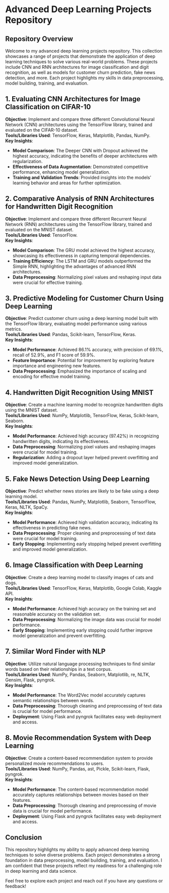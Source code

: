 # Advanced Deep Learning Projects Repository

## Repository Overview
Welcome to my advanced deep learning projects repository. This collection showcases a range of projects that demonstrate the application of deep learning techniques to solve various real-world problems. These projects include CNN and RNN architectures for image classification and digit recognition, as well as models for customer churn prediction, fake news detection, and more. Each project highlights my skills in data preprocessing, model building, training, and evaluation.

## 1. **Evaluating CNN Architectures for Image Classification on CIFAR-10**
**Objective**: Implement and compare three different Convolutional Neural Network (CNN) architectures using the TensorFlow library, trained and evaluated on the CIFAR-10 dataset.  
**Tools/Libraries Used**: TensorFlow, Keras, Matplotlib, Pandas, NumPy.  
**Key Insights**: 
- **Model Comparison**: The Deeper CNN with Dropout achieved the highest accuracy, indicating the benefits of deeper architectures with regularization.
- **Effectiveness of Data Augmentation**: Demonstrated competitive performance, enhancing model generalization.
- **Training and Validation Trends**: Provided insights into the models' learning behavior and areas for further optimization.  

## 2. **Comparative Analysis of RNN Architectures for Handwritten Digit Recognition**
**Objective**: Implement and compare three different Recurrent Neural Network (RNN) architectures using the TensorFlow library, trained and evaluated on the MNIST dataset.  
**Tools/Libraries Used**: TensorFlow.  
**Key Insights**: 
- **Model Comparison**: The GRU model achieved the highest accuracy, showcasing its effectiveness in capturing temporal dependencies.
- **Training Efficiency**: The LSTM and GRU models outperformed the Simple RNN, highlighting the advantages of advanced RNN architectures.
- **Data Preprocessing**: Normalizing pixel values and reshaping input data were crucial for effective training.

## 3. **Predictive Modeling for Customer Churn Using Deep Learning**
**Objective**: Predict customer churn using a deep learning model built with the TensorFlow library, evaluating model performance using various metrics.  
**Tools/Libraries Used**: Pandas, Scikit-learn, TensorFlow, Keras.  
**Key Insights**: 
- **Model Performance**: Achieved 86.1% accuracy, with precision of 69.1%, recall of 52.9%, and F1 score of 59.9%.
- **Feature Importance**: Potential for improvement by exploring feature importance and engineering new features.
- **Data Preprocessing**: Emphasized the importance of scaling and encoding for effective model training.

## 4. **Handwritten Digit Recognition Using MNIST**
**Objective**: Create a machine learning model to recognize handwritten digits using the MNIST dataset.  
**Tools/Libraries Used**: NumPy, Matplotlib, TensorFlow, Keras, Scikit-learn, Seaborn.  
**Key Insights**: 
- **Model Performance**: Achieved high accuracy (97.42%) in recognizing handwritten digits, indicating its effectiveness.
- **Data Preprocessing**: Normalizing pixel values and reshaping images were crucial for model training.
- **Regularization**: Adding a dropout layer helped prevent overfitting and improved model generalization.

## 5. **Fake News Detection Using Deep Learning**
**Objective**: Predict whether news stories are likely to be fake using a deep learning model.  
**Tools/Libraries Used**: Pandas, NumPy, Matplotlib, Seaborn, TensorFlow, Keras, NLTK, SpaCy.  
**Key Insights**: 
- **Model Performance**: Achieved high validation accuracy, indicating its effectiveness in predicting fake news.
- **Data Preprocessing**: Proper cleaning and preprocessing of text data were crucial for model training.
- **Early Stopping**: Implementing early stopping helped prevent overfitting and improved model generalization.

## 6. **Image Classification with Deep Learning**
**Objective**: Create a deep learning model to classify images of cats and dogs.  
**Tools/Libraries Used**: TensorFlow, Keras, Matplotlib, Google Colab, Kaggle API.  
**Key Insights**: 
- **Model Performance**: Achieved high accuracy on the training set and reasonable accuracy on the validation set.
- **Data Preprocessing**: Normalizing the image data was crucial for model performance.
- **Early Stopping**: Implementing early stopping could further improve model generalization and prevent overfitting.

## 7. **Similar Word Finder with NLP**
**Objective**: Utilize natural language processing techniques to find similar words based on their relationships in a text corpus.  
**Tools/Libraries Used**: NumPy, Pandas, Seaborn, Matplotlib, re, NLTK, Gensim, Flask, pyngrok.  
**Key Insights**: 
- **Model Performance**: The Word2Vec model accurately captures semantic relationships between words.
- **Data Preprocessing**: Thorough cleaning and preprocessing of text data is crucial for model performance.
- **Deployment**: Using Flask and pyngrok facilitates easy web deployment and access.

## 8. **Movie Recommendation System with Deep Learning**
**Objective**: Create a content-based recommendation system to provide personalized movie recommendations to users.  
**Tools/Libraries Used**: NumPy, Pandas, ast, Pickle, Scikit-learn, Flask, pyngrok.  
**Key Insights**: 
- **Model Performance**: The content-based recommendation model accurately captures relationships between movies based on their features.
- **Data Preprocessing**: Thorough cleaning and preprocessing of movie data is crucial for model performance.
- **Deployment**: Using Flask and pyngrok facilitates easy web deployment and access.

## Conclusion
This repository highlights my ability to apply advanced deep learning techniques to solve diverse problems. Each project demonstrates a strong foundation in data preprocessing, model building, training, and evaluation. I am confident that these projects reflect my readiness for a challenging role in deep learning and data science.

Feel free to explore each project and reach out if you have any questions or feedback!
